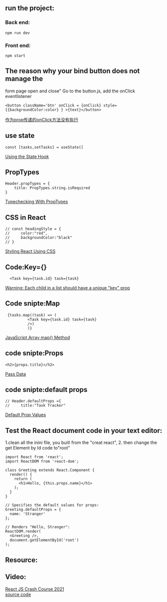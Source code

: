 ## run the   project:

### Back end:
```
npm run dev
```

### Front end:
```
npm start
```



## The reason why your bind button does not manage the
form page open and close"
Go to the button.js, add the onClick eventlistener
```
<button className='btn' onClick = {onClick} style={{backgroundColor:color} } >{text}</button>   
``` 
[作为prop传递的onClick方法没有执行](https://www.5axxw.com/questions/content/mrbu1v)   
## use state
```
const [tasks,setTasks] = useState([
```
[Using the State Hook](https://reactjs.org/docs/hooks-state.html)

## PropTypes
```
Header.propTypes = {
    title: PropTypes.string.isRequired
}
```
[Typechecking With PropTypes](https://reactjs.org/docs/typechecking-with-proptypes.html)   

## CSS in React
```
// const headingStyle = {
//     color:"red", 
//     backgroundColor:"black"
// }
```
[Styling React Using CSS](https://www.w3schools.com/react/react_css.asp)   
## Code:Key={}
```
  <Task key={task.id} task={task}
```
[Warning: Each child in a list should have a unique "key" prop](https://sentry.io/answers/unique-key-prop/)   
## Code snipte:Map
```
 {tasks.map((task) => (
          <Task key={task.id} task={task}
          />)
          )}
```
[JavaScript Array map() Method](https://www.w3schools.com/jsref/jsref_map.asp)   
## code snipte:Props
```
<h2>{props.title}</h2>
```
[Pass Data](https://www.w3schools.com/react/react_props.asp)  
##  code snipte:default props
```
// Header.defaultProps ={
//     title:"Task Tracker"
```
[Default Prop Values](https://reactjs.org/docs/typechecking-with-proptypes.html)  
## Test the React document code in your text editor:
1.clean all the inini file, you buitl from the "creat react",
2. then change the get Element by Id code to"root"
```
import React from 'react';
import ReactDOM from 'react-dom';

class Greeting extends React.Component {
  render() {
    return (
      <h1>Hello, {this.props.name}</h1>
    );
  }
}

// Specifies the default values for props:
Greeting.defaultProps = {
  name: 'Stranger'
};

// Renders "Hello, Stranger":
ReactDOM.render(
  <Greeting />,
  document.getElementById('root')
);

```

## Resource:
## Video:
[React JS Crash Course 2021](https://www.youtube.com/watch?v=w7ejDZ8SWv8)  
[source code](https://github.com/bradtraversy/react-crash-2021)  
